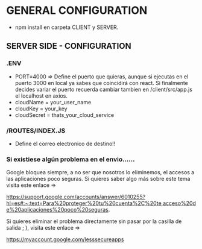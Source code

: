 # GENERAL CONFIGURATION

- npm install en carpeta CLIENT y SERVER.

## SERVER SIDE -  CONFIGURATION

### .ENV
- PORT=4000 => Define el puerto que quieras, aunque si ejecutas en el puerto 3000 en local ya sabes que coincidirá con react. Si finalmente decides variar el puerto recuerda cambiar tambien en /client/src/app.js el localhost en axios.
- cloudName = your_user_name
- cloudKey = your_key
- cloudSecret = thats_your_cloud_service

### /ROUTES/INDEX.JS
- Define el correo electronico de destino!!

### Si existiese algún problema en el envio......

Google bloquea siempre, a no ser que nosotros lo eliminemos, el accesos a las aplicaciones poco seguras. Si quieres saber algo más sobre este tema visita este enlace =>

https://support.google.com/accounts/answer/6010255?hl=es#:~:text=Para%20proteger%20tu%20cuenta%2C%20te,acceso%20de%20aplicaciones%20poco%20seguras.

Si quieres eliminar el problema directamente sin pasar por la casilla de salida ; ), visita este enlace =>

https://myaccount.google.com/lesssecureapps


